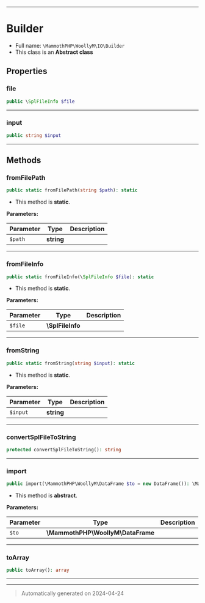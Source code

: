 ***

# Builder





* Full name: `\MammothPHP\WoollyM\IO\Builder`
* This class is an **Abstract class**



## Properties


### file



```php
public \SplFileInfo $file
```






***

### input



```php
public string $input
```






***

## Methods


### fromFilePath



```php
public static fromFilePath(string $path): static
```



* This method is **static**.




**Parameters:**

| Parameter | Type | Description |
|-----------|------|-------------|
| `$path` | **string** |  |





***

### fromFileInfo



```php
public static fromFileInfo(\SplFileInfo $file): static
```



* This method is **static**.




**Parameters:**

| Parameter | Type | Description |
|-----------|------|-------------|
| `$file` | **\SplFileInfo** |  |





***

### fromString



```php
public static fromString(string $input): static
```



* This method is **static**.




**Parameters:**

| Parameter | Type | Description |
|-----------|------|-------------|
| `$input` | **string** |  |





***

### convertSplFileToString



```php
protected convertSplFileToString(): string
```












***

### import



```php
public import(\MammothPHP\WoollyM\DataFrame $to = new DataFrame()): \MammothPHP\WoollyM\DataFrame
```




* This method is **abstract**.



**Parameters:**

| Parameter | Type | Description |
|-----------|------|-------------|
| `$to` | **\MammothPHP\WoollyM\DataFrame** |  |





***

### toArray



```php
public toArray(): array
```












***


***
> Automatically generated on 2024-04-24
